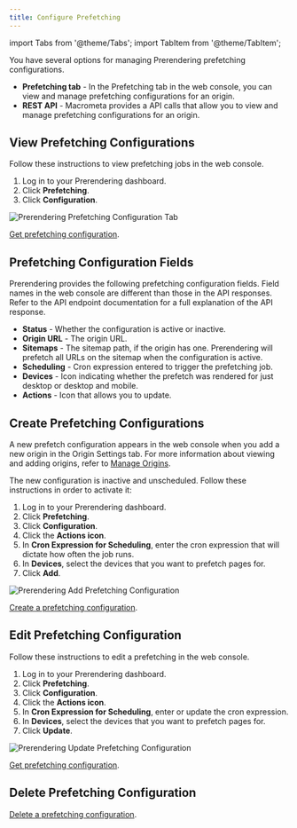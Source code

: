 ```yaml
---
title: Configure Prefetching
---
```

import Tabs from '@theme/Tabs';
import TabItem from '@theme/TabItem';

You have several options for managing Prerendering prefetching configurations.

- **Prefetching tab** - In the Prefetching tab in the web console, you can view and manage prefetching configurations for an origin.
- **REST API** - Macrometa provides a API calls that allow you to view and manage prefetching configurations for an origin.

## View Prefetching Configurations

<Tabs groupId="operating-systems">
<TabItem value="console" label="Web Console">

Follow these instructions to view prefetching jobs in the web console.

1. Log in to your Prerendering dashboard.
2. Click **Prefetching**.
3. Click **Configuration**.

![Prerendering Prefetching Configuration Tab](/img/prerendering/prefetching-configuration-tab.png)

</TabItem>
<TabItem value="api" label="REST API">

[Get prefetching configuration](https://www.macrometa.com/docs/apiPrerendering#/paths/api-prerender-v1-origins-origin--prefetch-configs/get).

</TabItem>
</Tabs>

## Prefetching Configuration Fields

Prerendering provides the following prefetching configuration fields. Field names in the web console are different than those in the API responses. Refer to the API endpoint documentation for a full explanation of the API response.

- **Status** - Whether the configuration is active or inactive.
- **Origin URL** - The origin URL.
- **Sitemaps** - The sitemap path, if the origin has one. Prerendering will prefetch all URLs on the sitemap when the configuration is active.
- **Scheduling** - Cron expression entered to trigger the prefetching job.
- **Devices** - Icon indicating whether the prefetch was rendered for just desktop or desktop and mobile.
- **Actions** - Icon that allows you to update.

## Create Prefetching Configurations

<Tabs groupId="operating-systems2">
<TabItem value="console" label="Web Console">

A new prefetch configuration appears in the web console when you add a new origin in the Origin Settings tab. For more information about viewing and adding origins, refer to [Manage Origins](../../../07-prerendering-management/manage-origins/).

The new configuration is inactive and unscheduled. Follow these instructions in order to activate it:

1. Log in to your Prerendering dashboard.
2. Click **Prefetching**.
3. Click **Configuration**.
4. Click the **Actions icon**.
5. In **Cron Expression for Scheduling**, enter the cron expression that will dictate how often the job runs.
6. In **Devices**, select the devices that you want to prefetch pages for.
7. Click **Add**.

![Prerendering Add Prefetching Configuration](/img/prerendering/add-prefetch-configuration.png)

</TabItem>
<TabItem value="api" label="REST API">

[Create a prefetching configuration](https://www.macrometa.com/docs/apiPrerendering#/paths/api-prerender-v1-origins-origin--prefetch-configs/post).

</TabItem>
</Tabs>

## Edit Prefetching Configuration

<Tabs groupId="operating-systems3">
<TabItem value="console" label="Web Console">

Follow these instructions to edit a prefetching in the web console.

1. Log in to your Prerendering dashboard.
2. Click **Prefetching**.
3. Click **Configuration**.
4. Click the **Actions icon**.
5. In **Cron Expression for Scheduling**, enter or update the cron expression.
6. In **Devices**, select the devices that you want to prefetch pages for.
7. Click **Update**.

![Prerendering Update Prefetching Configuration](/img/prerendering/update-prefetching-configuration.png)

</TabItem>
<TabItem value="api" label="REST API">

[Get prefetching configuration](https://www.macrometa.com/docs/apiPrerendering#/paths/api-prerender-v1-origins-origin--prefetch-configs/get).

</TabItem>
</Tabs>

## Delete Prefetching Configuration

[Delete a prefetching configuration](https://www.macrometa.com/docs/apiPrerendering#/paths/api-prerender-v1-origins-origin--prefetch-configs/delete).
